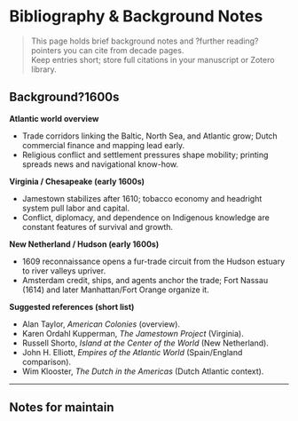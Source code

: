 ﻿# Bibliography & Background Notes

> This page holds brief background notes and ?further reading? pointers you can cite from decade pages.  
> Keep entries short; store full citations in your manuscript or Zotero library.

<!-- Explicit ID so links like ../bibliography.md#background-1600s resolve reliably -->
<h2 id="background-1600s">Background?1600s</h2>

**Atlantic world overview**
- Trade corridors linking the Baltic, North Sea, and Atlantic grow; Dutch commercial finance and mapping lead early.
- Religious conflict and settlement pressures shape mobility; printing spreads news and navigational know-how.

**Virginia / Chesapeake (early 1600s)**
- Jamestown stabilizes after 1610; tobacco economy and headright system pull labor and capital.
- Conflict, diplomacy, and dependence on Indigenous knowledge are constant features of survival and growth.

**New Netherland / Hudson (early 1600s)**
- 1609 reconnaissance opens a fur-trade circuit from the Hudson estuary to river valleys upriver.
- Amsterdam credit, ships, and agents anchor the trade; Fort Nassau (1614) and later Manhattan/Fort Orange organize it.

**Suggested references (short list)**
- Alan Taylor, *American Colonies* (overview).
- Karen Ordahl Kupperman, *The Jamestown Project* (Virginia).
- Russell Shorto, *Island at the Center of the World* (New Netherland).
- John H. Elliott, *Empires of the Atlantic World* (Spain/England comparison).
- Wim Klooster, *The Dutch in the Americas* (Dutch Atlantic context).

---

## Notes for maintain

